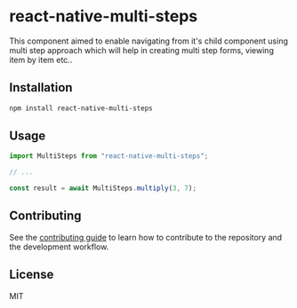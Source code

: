 # react-native-multi-steps

This component aimed to enable navigating from it's child component using multi step approach which will help in creating multi step forms, viewing item by item etc..

## Installation

```sh
npm install react-native-multi-steps
```

## Usage

```js
import MultiSteps from "react-native-multi-steps";

// ...

const result = await MultiSteps.multiply(3, 7);
```

## Contributing

See the [contributing guide](CONTRIBUTING.md) to learn how to contribute to the repository and the development workflow.

## License

MIT
